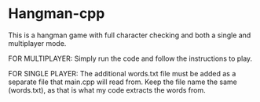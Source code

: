# Hangman-cpp

This is a hangman game with full character checking and both a single and multiplayer mode. 

FOR MULTIPLAYER: Simply run the code and follow the instructions to play.

FOR SINGLE PLAYER: The additional words.txt file must be added as a separate file that main.cpp will read from. Keep the file name the same (words.txt), as that is what my code extracts the words from.
